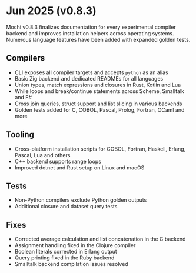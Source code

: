 # Jun 2025 (v0.8.3)

Mochi v0.8.3 finalizes documentation for every experimental compiler backend and improves installation helpers across operating systems. Numerous language features have been added with expanded golden tests.

## Compilers

- CLI exposes all compiler targets and accepts `python` as an alias
- Basic Zig backend and dedicated READMEs for all languages
- Union types, match expressions and closures in Rust, Kotlin and Lua
- While loops and break/continue statements across Scheme, Smalltalk and F#
- Cross join queries, struct support and list slicing in various backends
- Golden tests added for C, COBOL, Pascal, Prolog, Fortran, OCaml and more

## Tooling

- Cross-platform installation scripts for COBOL, Fortran, Haskell, Erlang, Pascal, Lua and others
- C++ backend supports range loops
- Improved dotnet and Rust setup on Linux and macOS

## Tests

- Non-Python compilers exclude Python golden outputs
- Additional closure and dataset query tests

## Fixes

- Corrected average calculation and list concatenation in the C backend
- Assignment handling fixed in the Clojure compiler
- Boolean literals corrected in Erlang output
- Query printing fixed in the Ruby backend
- Smalltalk backend compilation issues resolved
